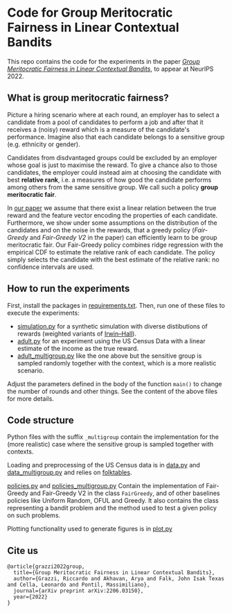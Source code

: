 # Code for Group Meritocratic Fairness in Linear Contextual Bandits

This repo contains the code for the experiments in the paper [_Group Meritocratic Fairness in Linear Contextual Bandits_](https://arxiv.org/abs/2206.03150),
to appear at NeurIPS 2022.

## What is group meritocratic fairness?

Picture a hiring scenario where at each round, an employer has to select a candidate 
from a pool of candidates to perform a job and after that it receives a (noisy) reward which 
is a measure of the candidate's performance. 
Imagine also that each candidate belongs to a sensitive group (e.g. ethnicity or gender). 

Candidates from disdvantaged groups could be excluded by an employer whose goal is just to maximise the reward.
To give a chance also to those candidates, the employer 
could instead aim at choosing the candidate with best **relative rank**, i.e. a measures of how good the candidate performs among
others from the same sensitive group. We call such a policy **group meritocratic fair**.

In [our paper](https://arxiv.org/abs/2206.03150) we assume that there exist a linear relation between
the true reward and the feature vector encoding the properties of each candidate.
Furthermore, we show under some assumptions on the distribution of the candidates and
on the noise in the rewards, that a greedy policy (_Fair-Greedy_ and _Fair-Greedy V2_ in the paper) can efficiently learn
to be group meritocratic fair. Our Fair-Greedy policy combines ridge regression with 
the empirical CDF to estimate the relative rank of each candidate. 
The policy simply selects the candidate with the best estimate of the relative rank: no confidence intervals are used.



## How to run the experiments

First, install the packages in [requirements.txt](requirements.txt).
Then, run one of these files to execute the experiments:
- [simulation.py](simulation.py) for a synthetic simulation with diverse distibutions of rewards (weighted variants of [Irwin–Hall](https://en.wikipedia.org/wiki/Irwin–Hall_distribution)).
- [adult.py](adult.py) for an experiment using the US Census Data with a linear estimate of the income as the true reward.
- [adult_multigroup.py](adult_multigroup.py) like the one above but the sensitive group is sampled randomly together with the context, which is a more realistic scenario.

Adjust the parameters defined in the body of the function `main()` to change the number of rounds and other things. 
See the content of the above files for more details.

## Code structure

Python files with the suffix `_multigroup` contain the implementation for the (more realistic) case where the sensitive group is 
sampled together with contexts.

Loading and preprocessing of the US Census data is in [data.py](data.py) and [data_multigroup.py](data_multigroup.py) and relies on
[folktables](https://github.com/zykls/folktables).

[policies.py](policies.py) and [policies_multigroup.py](policies_multigroup.py) Contain the implementation of Fair-Greedy
and Fair-Greedy V2 in the class `FairGreedy`, and of other baselines policies like Uniform Random, OFUL and Greedy.
It also contains the class representing a bandit problem and the method used to test a given policy on such problems.



Plotting functionality used to generate figures is in [plot.py](plot.py)

## Cite us

```
@article{grazzi2022group,
  title={Group Meritocratic Fairness in Linear Contextual Bandits},
  author={Grazzi, Riccardo and Akhavan, Arya and Falk, John Isak Texas and Cella, Leonardo and Pontil, Massimiliano},
  journal={arXiv preprint arXiv:2206.03150},
  year={2022}
}
```